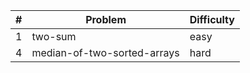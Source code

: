 | #   | Problem                     | Difficulty |
| --- | --------------------------- | ---------- |
| 1   | two-sum                     | easy       |
| 4   | median-of-two-sorted-arrays | hard       |
